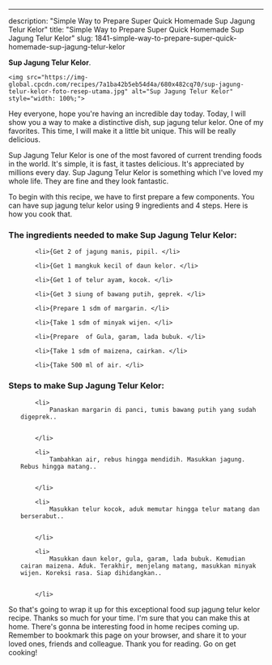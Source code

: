 ---
description: "Simple Way to Prepare Super Quick Homemade Sup Jagung Telur Kelor"
title: "Simple Way to Prepare Super Quick Homemade Sup Jagung Telur Kelor"
slug: 1841-simple-way-to-prepare-super-quick-homemade-sup-jagung-telur-kelor

<p>
	<strong>Sup Jagung Telur Kelor</strong>. 
	
</p>
<p>
	
	<img src="https://img-global.cpcdn.com/recipes/7a1ba42b5eb54d4a/680x482cq70/sup-jagung-telur-kelor-foto-resep-utama.jpg" alt="Sup Jagung Telur Kelor" style="width: 100%;">
	
	
</p>
<p>
	Hey everyone, hope you're having an incredible day today. Today, I will show you a way to make a distinctive dish, sup jagung telur kelor. One of my favorites. This time, I will make it a little bit unique. This will be really delicious.
</p>
	
<p>
	Sup Jagung Telur Kelor is one of the most favored of current trending foods in the world. It's simple, it is fast, it tastes delicious. It's appreciated by millions every day. Sup Jagung Telur Kelor is something which I've loved my whole life. They are fine and they look fantastic.
</p>
<p>
	
</p>

<p>
To begin with this recipe, we have to first prepare a few components. You can have sup jagung telur kelor using 9 ingredients and 4 steps. Here is how you cook that.
</p>

<h3>The ingredients needed to make Sup Jagung Telur Kelor:</h3>

<ol>
	
		<li>{Get 2 of jagung manis, pipil. </li>
	
		<li>{Get 1 mangkuk kecil of daun kelor. </li>
	
		<li>{Get 1 of telur ayam, kocok. </li>
	
		<li>{Get 3 siung of bawang putih, geprek. </li>
	
		<li>{Prepare 1 sdm of margarin. </li>
	
		<li>{Take 1 sdm of minyak wijen. </li>
	
		<li>{Prepare  of Gula, garam, lada bubuk. </li>
	
		<li>{Take 1 sdm of maizena, cairkan. </li>
	
		<li>{Take 500 ml of air. </li>
	
</ol>
<p>
	
</p>

<h3>Steps to make Sup Jagung Telur Kelor:</h3>

<ol>
	
		<li>
			Panaskan margarin di panci, tumis bawang putih yang sudah digeprek..
			
			
		</li>
	
		<li>
			Tambahkan air, rebus hingga mendidih. Masukkan jagung. Rebus hingga matang..
			
			
		</li>
	
		<li>
			Masukkan telur kocok, aduk memutar hingga telur matang dan berserabut..
			
			
		</li>
	
		<li>
			Masukkan daun kelor, gula, garam, lada bubuk. Kemudian cairan maizena. Aduk. Terakhir, menjelang matang, masukkan minyak wijen. Koreksi rasa. Siap dihidangkan..
			
			
		</li>
	
</ol>

<p>
	
</p>

<p>
	So that's going to wrap it up for this exceptional food sup jagung telur kelor recipe. Thanks so much for your time. I'm sure that you can make this at home. There's gonna be interesting food in home recipes coming up. Remember to bookmark this page on your browser, and share it to your loved ones, friends and colleague. Thank you for reading. Go on get cooking!
</p>
